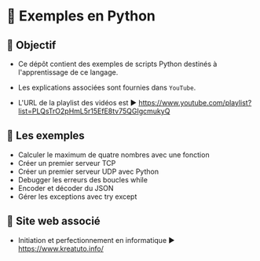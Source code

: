 # 🚀 Exemples en Python

## 🎯 Objectif

- Ce dépôt contient des exemples de scripts Python destinés à l'apprentissage de ce langage.

- Les explications associées sont fournies dans `YouTube`.

- L'URL de la playlist des vidéos est ▶ https://www.youtube.com/playlist?list=PLQsTrO2pHmL5r15EfE8tv75QGIgcmukyQ

## 👀 Les exemples

- Calculer le maximum de quatre nombres avec une fonction
- Créer un premier serveur TCP
- Créer un premier serveur UDP avec Python
- Debugger les erreurs des boucles while
- Encoder et décoder du JSON
- Gérer les exceptions avec try except

## 🐼 Site web associé
- Initiation et perfectionnement en informatique ▶ https://www.kreatuto.info/